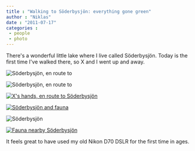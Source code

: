 ```yaml
---
title : "Walking to Söderbysjön: everything gone green"
author : "Niklas"
date : "2011-07-17"
categories : 
 - people
 - photo
---
```


There's a wonderful little lake where I live called Söderbysjön. Today is the first time I've walked there, so X and I went up and away.

![Söderbysjön, en route to](http://farm7.static.flickr.com/6012/5947056220_83c7953144_z.jpg)

![Söderbysjön, en route to](http://farm7.static.flickr.com/6139/5947057602_ef6f88508b.jpg)

[![X's hands, en route to Söderbysjön](http://farm7.static.flickr.com/6129/5947058096_54eaf62033.jpg)](http://www.flickr.com/photos/pivic/5947058096)

[![Söderbysjön and fauna](http://farm7.static.flickr.com/6131/5947059394_7f53679a57_z.jpg)](http://www.flickr.com/photos/pivic/5947059394)

![Söderbysjön](http://farm7.static.flickr.com/6128/5947060234_7d97662e12.jpg)

[![Fauna nearby Söderbysjön](http://farm7.static.flickr.com/6130/5947063296_f65c565b4a_z.jpg)](http://www.flickr.com/photos/pivic/5947063296)

It feels great to have used my old Nikon D70 DSLR for the first time in ages.
